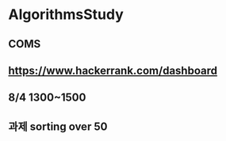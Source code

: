 # AlgorithmsStudy 
## COMS
## https://www.hackerrank.com/dashboard
## 8/4 1300~1500
## 과제 sorting over 50 

